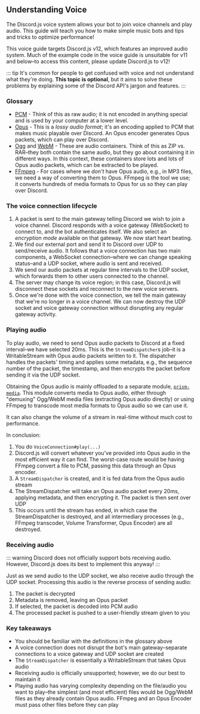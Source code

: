## Understanding Voice

<branch version="11.x">

The Discord.js voice system allows your bot to join voice channels and play audio. This guide will teach you how to make simple music bots and tips and tricks to optimize performance!

This voice guide targets Discord.js v12, which features an improved audio system. Much of the example code in the voice guide is unsuitable for v11 and below–to access this content, please update Discord.js to v12! 

</branch>
<branch version="12.x">

::: tip
It's common for people to get confused with voice and not understand what they're doing. **This topic is optional**, but it aims to solve these problems by explaining some of the Discord API's jargon and features.
:::

### Glossary
- [PCM](https://en.wikipedia.org/wiki/Pulse-code_modulation) - Think of this as raw audio; it is not encoded in anything special and is used by your computer at a lower level.
- [Opus](https://en.wikipedia.org/wiki/Opus_(audio_format)) - This is a _lossy audio format_; it's an encoding applied to PCM that makes music playable over Discord. An Opus encoder generates Opus packets, which can play over Discord.
- [Ogg](https://en.wikipedia.org/wiki/Ogg) and [WebM](https://en.wikipedia.org/wiki/WebM) - These are audio containers. Think of this as ZIP vs. RAR–they both contain the same audio, but they go about containing it in different ways. In this context, these containers store lots and lots of Opus audio packets, which can be extracted to be played.
- [FFmpeg](https://ffmpeg.org/) - For cases where we _don't_ have Opus audio, e.g., in MP3 files, we need a way of converting them to Opus. FFmpeg is the tool we use; it converts hundreds of media formats to Opus for us so they can play over Discord.

### The voice connection lifecycle
1. A packet is sent to the main gateway telling Discord we wish to join a voice channel. Discord responds with a voice gateway (WebSocket) to connect to, and the bot authenticates itself. We also select an _encryption mode_ available on that gateway. We now start heart beating.
2. We find our external port and send it to Discord over UDP to send/receive audio. It follows that a voice connection has two main components, a WebSocket connection–where we can change speaking status–and a UDP socket, where audio is sent and received.
3. We send our audio packets at regular time intervals to the UDP socket, which forwards them to other users connected to the channel.
4. The server may change its voice region; in this case, Discord.js will disconnect these sockets and reconnect to the new voice servers.
5. Once we're done with the voice connection, we tell the main gateway that we're no longer in a voice channel. We can now destroy the UDP socket and voice gateway connection without disrupting any regular gateway activity.

### Playing audio

To play audio, we need to send Opus audio packets to Discord at a fixed interval–we have selected 20ms. This is the `StreamDispatcher`s job–it is a WritableStream with Opus audio packets written to it. The dispatcher handles the packets' timing and applies some metadata, e.g., the sequence number of the packet, the timestamp, and then encrypts the packet before sending it via the UDP socket.

Obtaining the Opus audio is mainly offloaded to a separate module, [`prism-media`](https://github.com/amishshah/prism-media). This module converts media to Opus audio, either through "demuxing" Ogg/WebM media files (extracting Opus audio directly) or using FFmpeg to transcode most media formats to Opus audio so we can use it.

It can also change the volume of a stream in real-time without much cost to performance.

In conclusion:

1. You do `VoiceConnection#play(...)`
2. Discord.js will convert whatever you've provided into Opus audio in the most efficient way it can find. The worst-case route would be having FFmpeg convert a file to PCM, passing this data through an Opus encoder.
3. A `StreamDispatcher` is created, and it is fed data from the Opus audio stream
4. The StreamDispatcher will take an Opus audio packet every 20ms, applying metadata, and then encrypting it. The packet is then sent over UDP
5. This occurs until the stream has ended, in which case the StreamDispatcher is destroyed, and all intermediary processes (e.g., FFmpeg transcoder, Volume Transformer, Opus Encoder) are all destroyed.

### Receiving audio

::: warning
Discord does not officially support bots receiving audio. However, Discord.js does its best to implement this anyway! 
:::

Just as we send audio to the UDP socket, we also receive audio through the UDP socket. Processing this audio is the reverse process of sending audio:

1. The packet is decrypted
2. Metadata is removed, leaving an Opus packet
3. If selected, the packet is decoded into PCM audio
4. The processed packet is pushed to a user-friendly stream given to you

### Key takeaways

- You should be familiar with the definitions in the glossary above
- A voice connection does not disrupt the bot's main gateway–separate connections to a voice gateway and UDP socket are created
- The `StreamDispatcher` is essentially a WritableStream that takes Opus audio
- Receiving audio is officially unsupported; however, we do our best to maintain it
- Playing audio has varying complexity depending on the file/audio you want to play–the simplest (and most efficient) files would be Ogg/WebM files as they already contain Opus audio. FFmpeg and an Opus Encoder must pass other files before they can play

</branch>

